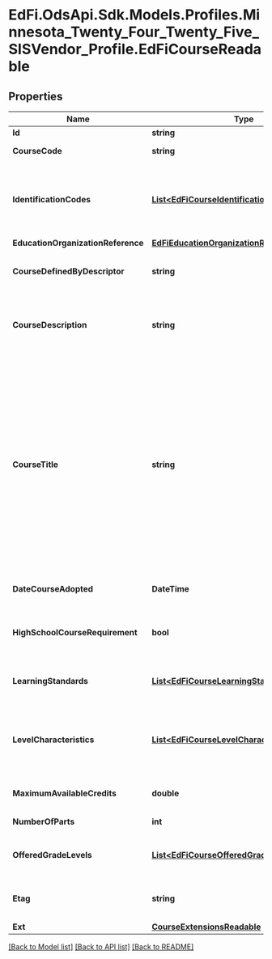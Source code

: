 # EdFi.OdsApi.Sdk.Models.Profiles.Minnesota_Twenty_Four_Twenty_Five_SISVendor_Profile.EdFiCourseReadable

## Properties

Name | Type | Description | Notes
------------ | ------------- | ------------- | -------------
**Id** | **string** |  | [optional] 
**CourseCode** | **string** | A unique alphanumeric code assigned to a course. | 
**IdentificationCodes** | [**List&lt;EdFiCourseIdentificationCodeReadable&gt;**](EdFiCourseIdentificationCodeReadable.md) | An unordered collection of courseIdentificationCodes. The code that identifies the organization of subject matter and related learning experiences provided for the instruction of students. | 
**EducationOrganizationReference** | [**EdFiEducationOrganizationReference**](EdFiEducationOrganizationReference.md) |  | 
**CourseDefinedByDescriptor** | **string** | Specifies whether the course was defined by the SEA, LEA, School, or national organization. | [optional] 
**CourseDescription** | **string** | A description of the content standards and goals covered in the course. Reference may be made to state or national content standards. | [optional] 
**CourseTitle** | **string** | The descriptive name given to a course of study offered in a school or other institution or organization. In departmentalized classes at the elementary, secondary, and postsecondary levels (and for staff development activities), this refers to the name by which a course is identified (e.g., American History, English III). For elementary and other non-departmentalized classes, it refers to any portion of the instruction for which a grade or report is assigned (e.g., reading, composition, spelling, and language arts). | 
**DateCourseAdopted** | **DateTime** | Date the course was adopted by the education agency. | [optional] 
**HighSchoolCourseRequirement** | **bool** | An indication that this course may satisfy high school graduation requirements in the course&#39;s subject area. | [optional] 
**LearningStandards** | [**List&lt;EdFiCourseLearningStandardReadable&gt;**](EdFiCourseLearningStandardReadable.md) | An unordered collection of courseLearningStandards. Learning Standard(s) to be taught by the course. | [optional] 
**LevelCharacteristics** | [**List&lt;EdFiCourseLevelCharacteristicReadable&gt;**](EdFiCourseLevelCharacteristicReadable.md) | An unordered collection of courseLevelCharacteristics. The type of specific program or designation with which the course is associated (e.g., AP, IB, Dual Credit, CTE). | [optional] 
**MaximumAvailableCredits** | **double** | The value of credits or units of value awarded for the completion of a course. | [optional] 
**NumberOfParts** | **int** | The number of parts identified for a course. | 
**OfferedGradeLevels** | [**List&lt;EdFiCourseOfferedGradeLevelReadable&gt;**](EdFiCourseOfferedGradeLevelReadable.md) | An unordered collection of courseOfferedGradeLevels. The grade levels in which the course is offered. | [optional] 
**Etag** | **string** | A unique system-generated value that identifies the version of the resource. | [optional] 
**Ext** | [**CourseExtensionsReadable**](CourseExtensionsReadable.md) |  | [optional] 

[[Back to Model list]](../README.md#documentation-for-models) [[Back to API list]](../README.md#documentation-for-api-endpoints) [[Back to README]](../README.md)

